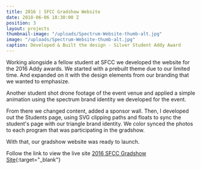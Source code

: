 ```yaml
---
title: 2016 | SFCC Gradshow Website
date: 2018-06-06 18:30:00 Z
position: 3
layout: projects
thumbnail-image: "/uploads/Spectrum-Website-thumb-alt.jpg"
image: "/uploads/Spectrum-Website-thumb-alt.jpg"
caption: Developed & Built the design - Silver Student Addy Award
---
```


Working alongside a fellow student at SFCC we developed the website for the 2016 Addy awards. We started with a prebuilt theme due to our limited time. And expanded on it with the design elements from our branding that we wanted to emphasize.

Another student shot drone footage of the event venue and applied a simple animation using the spectrum brand identity we developed for the event.

From there we changed content, added a sponsor wall. Then, I developed out the Students page, using SVG clipping paths and floats to sync the student's page with our triangle brand identity. We color synced the photos to each program that was participating in the gradshow.

With that, our gradshow website was ready to launch.

Follow the link to view the live site [2016 SFCC Gradshow Site](http://jeremyking.dev/class2016/){:target="_blank"}
